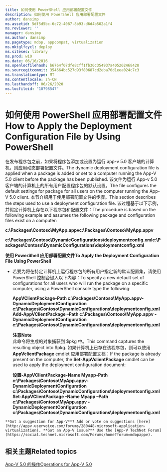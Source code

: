 ```yaml
---
title: 如何使用 PowerShell 应用部署配置文件
description: 如何使用 PowerShell 应用部署配置文件
author: dansimp
ms.assetid: 5df5d5bc-6c72-4087-8b93-d6d4b502a1f4
ms.reviewer: ''
manager: dansimp
ms.author: dansimp
ms.pagetype: mdop, appcompat, virtualization
ms.mktglfcycl: deploy
ms.sitesec: library
ms.prod: w10
ms.date: 06/16/2016
ms.openlocfilehash: b6764f07dfe8cff1fb30c354937a405202468428
ms.sourcegitcommit: 354664bc527d93f80687cd2eba70d1eea024c7c3
ms.translationtype: MT
ms.contentlocale: zh-CN
ms.lasthandoff: 06/26/2020
ms.locfileid: "10798547"
---
```

# <span data-ttu-id="eb025-103">如何使用 PowerShell 应用部署配置文件</span><span class="sxs-lookup"><span data-stu-id="eb025-103">How to Apply the Deployment Configuration File by Using PowerShell</span></span>


<span data-ttu-id="eb025-104">在发布程序包之前，如果将程序包添加或设置为运行 app-v 5.0 客户端的计算机，则应用动态部署配置文件。</span><span class="sxs-lookup"><span data-stu-id="eb025-104">The dynamic deployment configuration file is applied when a package is added or set to a computer running the App-V 5.0 client before the package has been published.</span></span> <span data-ttu-id="eb025-105">该文件为运行 App-v 5.0 客户端的计算机上的所有用户配置程序包的默认设置。</span><span class="sxs-lookup"><span data-stu-id="eb025-105">The file configures the default settings for package for all users on the computer running the App-V 5.0 client.</span></span> <span data-ttu-id="eb025-106">本节介绍用于使用部署配置文件的步骤。</span><span class="sxs-lookup"><span data-stu-id="eb025-106">This section describes the steps used to use a deployment configuration file.</span></span> <span data-ttu-id="eb025-107">该过程基于以下示例，并假定计算机上存在以下程序包和配置文件：</span><span class="sxs-lookup"><span data-stu-id="eb025-107">The procedure is based on the following example and assumes the following package and configuration files exist on a computer:</span></span>

**<span data-ttu-id="eb025-108">c:\\Packages\\Contoso\\MyApp.appv</span><span class="sxs-lookup"><span data-stu-id="eb025-108">c:\\Packages\\Contoso\\MyApp.appv</span></span>**

**<span data-ttu-id="eb025-109">c:\\Packages\\Contoso\\DynamicConfigurations\\deploymentconfig.xml</span><span class="sxs-lookup"><span data-stu-id="eb025-109">c:\\Packages\\Contoso\\DynamicConfigurations\\deploymentconfig.xml</span></span>**

**<span data-ttu-id="eb025-110">使用 PowerShell 应用部署配置文件</span><span class="sxs-lookup"><span data-stu-id="eb025-110">To Apply the Deployment Configuration File Using PowerShell</span></span>**

-   <span data-ttu-id="eb025-111">若要为将在特定计算机上运行程序包的所有用户指定新的默认配置集，请使用 PowerShell 控制台键入以下内容：</span><span class="sxs-lookup"><span data-stu-id="eb025-111">To specify a new default set of configurations for all users who will run the package on a specific computer, using a PowerShell console type the following:</span></span>

    **<span data-ttu-id="eb025-112">AppVClientPackage-Path c:\\Packages\\Contoso\\MyApp.appv-DynamicDeploymentConfiguration c:\\Packages\\Contoso\\DynamicConfigurations\\deploymentconfig.xml</span><span class="sxs-lookup"><span data-stu-id="eb025-112">Add-AppVClientPackage –Path c:\\Packages\\Contoso\\MyApp.appv -DynamicDeploymentConfiguration c:\\Packages\\Contoso\\DynamicConfigurations\\deploymentconfig.xml</span></span>**

    **<span data-ttu-id="eb025-113">注意</span><span class="sxs-lookup"><span data-stu-id="eb025-113">Note</span></span>**  
    <span data-ttu-id="eb025-114">此命令将生成的对象捕获到 $pkg 中。</span><span class="sxs-lookup"><span data-stu-id="eb025-114">This command captures the resulting object into $pkg.</span></span> <span data-ttu-id="eb025-115">如果计算机上已存在该程序包，则可以使用**AppVclientPackage** cmdlet 应用部署配置文档：</span><span class="sxs-lookup"><span data-stu-id="eb025-115">If the package is already present on the computer, the **Set-AppVclientPackage** cmdlet can be used to apply the deployment configuration document:</span></span>

    **<span data-ttu-id="eb025-116">设置-AppVClientPackage-Name Myapp-Path c:\\Packages\\Contoso\\MyApp.appv-DynamicDeploymentConfiguration c:\\Packages\\Contoso\\DynamicConfigurations\\deploymentconfig.xml</span><span class="sxs-lookup"><span data-stu-id="eb025-116">Set-AppVClientPackage –Name Myapp –Path c:\\Packages\\Contoso\\MyApp.appv -DynamicDeploymentConfiguration c:\\Packages\\Contoso\\DynamicConfigurations\\deploymentconfig.xml</span></span>**



~~~
**Got a suggestion for App-V**? Add or vote on suggestions [here](http://appv.uservoice.com/forums/280448-microsoft-application-virtualization). **Got an App-V issue?** Use the [App-V TechNet Forum](https://social.technet.microsoft.com/Forums/home?forum=mdopappv).
~~~

## <span data-ttu-id="eb025-117">相关主题</span><span class="sxs-lookup"><span data-stu-id="eb025-117">Related topics</span></span>


[<span data-ttu-id="eb025-118">App-V 5.0 的操作</span><span class="sxs-lookup"><span data-stu-id="eb025-118">Operations for App-V 5.0</span></span>](operations-for-app-v-50.md)









